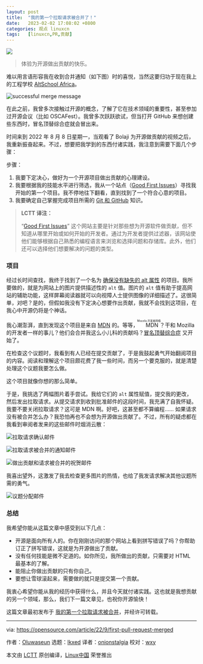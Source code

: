 ```yaml
---
layout: post
title:	"我的第一个拉取请求被合并了！"
date:	2023-02-02 17:08:02 +0800 
categories:	观点 linuxcn 
tags:	[linuxcn,PR,贡献]
---
```



![](/Asserts/Images//attachment/album/202302/02/170752aebzil6qjabuzb3g.jpg)



> 
> 体验为开源做出贡献的快乐。
> 
> 
> 


难以用言语形容我在收到合并通知（如下图）时的喜悦，当然这要归功于现在我上的工程学校 [AltSchool Africa](https://www.altschoolafrica.com/)。


![successful merge message](/Asserts/Images//attachment/album/202302/02/170803dodd4on6a4d5jdjw.png)


在此之前，我曾多次接触过开源的概念，了解了它在技术领域的重要性，甚至参加过开源会议（比如 OSCAFest）。我曾多次跃跃欲试，但当打开 GitHub 来想创建些东西时，冒名顶替综合症就会冒出来。


时间来到 2022 年 8 月 8 日星期一，当观看了 Bolaji 为开源做贡献的视频之后，我重新振奋起来。不过，想要把我学到的东西付诸实践，我注意到需要下面几个步骤：


步骤：


1. 我要下定决心，做好为一个开源项目做出贡献的心理建设。
2. 我要根据我的技能水平进行筛选，我从一个站点（[Good First Issues](https://goodfirstissues.com/)）寻找我开始的第一个项目。我不停地往下翻看，直到找到了一个符合心意的项目。
3. 我要确定自己掌握完成项目所需的 [Git 和 GitHub](https://docs.github.com/en/pull-requests/collaborating-with-pull-requests/getting-started/about-collaborative-development-models) 知识。



> 
> **LCTT 译注：**
> 
> 
> “[Good First Issues](https://goodfirstissues.com/)” 这个网站主要是针对那些想为开源软件做贡献，但不知道从哪里开始或如何开始的开发者。通过为开发者提供过滤器，该网站使他们能够根据自己熟悉的编程语言来浏览和选择问题和存储库。此外，他们还可以选择他们想要解决的问题的类型。
> 
> 
> 


### 项目


经过长时间查找，我终于找到了一个名为 [确保没有缺失的 alt 属性](https://github.com/mdn/content/issues/19334) 的项目。我所要做的，就是为网站上的图片提供描述性的 `alt` 值。图片的 `alt` 值有助于提高网站的辅助功能，这样屏幕阅读器就可以向视障人士提供图像的详细描述了。这很简单，对吧？是的，但假如我没有下定决心想要作出贡献，我就不会找到这项目，在我心中开源仍将是个神话。


我心潮澎湃，直到发现这个项目是来自 [MDN](https://developer.mozilla.org/en-US/) 的。等等，<ruby> MDN <rt>  Mozzila 开发者网络 </rt></ruby>？干和 Mozilla 的开发者一样的事儿？他们会合并我这么小儿科的贡献吗？[冒名顶替综合症](https://opensource.com/article/20/9/imposter-syndrome) 又开始了。


在检查这个议题时，我看到有人已经在提交贡献了，于是我鼓起勇气开始翻阅项目的内容。阅读和理解这个项目颇花费了我一些时间，而另一个要克服的，就是清楚处理这个议题我要怎么做。


这个项目就像你想的那么简单。


于是，我挑选了两幅图片着手尝试。我给它们的 `alt` 属性赋值，提交我的更改，然后发出拉取请求。从提交请求到收到批准邮件的这段时间，我充满了自我怀疑。我要不要关闭拉取请求？这可是 MDN 啊。好吧，这甚至都不算编程…… 如果请求没有被合并怎么办？我恐怕再也不会想为开源做出贡献了。不过，所有的疑虑都在我看到审阅者发来的这些邮件时烟消云散：


![拉取请求确认邮件](/Asserts/Images//attachment/album/202302/02/170803ve1sqlq7l2l9sqp6.png)


![拉取请求被合并的通知邮件](/Asserts/Images//attachment/album/202302/02/170803y9gpmxcagzzqx6pa.png)


![做出贡献和请求被合并的祝贺邮件](/Asserts/Images//attachment/album/202302/02/170804vb3r3j555rqttr3e.png)


我喜出望外，这激发了我去检查更多图片的热情，也给了我发请求解决其他议题所需的勇气。


![议题分配邮件](/Asserts/Images//attachment/album/202302/02/170804kqm1q1kuwwtcru1t.png)


### 总结


我希望你能从这篇文章中感受到以下几点：


* 开源是面向所有人的。你在刚刚访问的那个网站上看到拼写错误了吗？你帮助订正了拼写错误，这就是为开源做出了贡献。
* 没有任何技能是微不足道的。如你所见，我所做出的贡献，只需要对 HTML 最基本的了解。
* 能阻止你做出贡献的只有你自己。
* 要想让雪球滚起来，需要做的就只是提交第一个贡献。


我衷心希望你能从我的经历中获得什么，并且今天就付诸实践。这也就是我想贡献的另一个领域，那么，我们下一篇文章见，也祝你开源愉快！


这篇文章最初发布于 [我的第一个拉取请求被合并](https://dev.to/jhhornn/i-got-my-first-pull-request-merged-3ei9)，并经许可转载。




---


via: <https://opensource.com/article/22/9/first-pull-request-merged>


作者：[Oluwaseun](https://opensource.com/users/jhhornn) 选题：[lkxed](https://github.com/lkxed) 译者：[onionstalgia](https://github.com/onionstalgia) 校对：[wxy](https://github.com/wxy)


本文由 [LCTT](https://github.com/LCTT/TranslateProject) 原创编译，[Linux中国](https://linux.cn/) 荣誉推出
